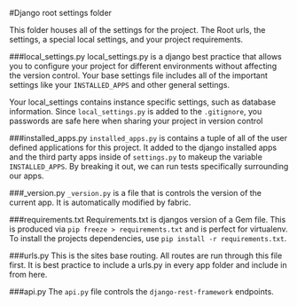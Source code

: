 #Django root settings folder

This folder houses all of the settings for the project. The Root urls, the settings, a special local settings, and your 
project requirements.

###local_settings.py
local_settings.py is a django best practice that allows you to configure your project for different environments without 
affecting the version control. Your base settings file includes all of the important settings like your `INSTALLED_APPS`
and other general settings. 

Your local_settings contains instance specific settings, such as database information. Since `local_settings.py` is added 
to the `.gitignore`, you passwords are safe here when sharing your project in version control

###installed_apps.py
`installed_apps.py` is contains a tuple of all of the user defined applications for this project. It added to the django
installed apps and the third party apps inside of `settings.py` to makeup the variable `INSTALLED_APPS`. By breaking it
out, we can run tests specifically surrounding our apps.

###\_version.py
`_version.py` is a file that is controls the version of the current app. It is automatically modified by fabric.

###requirements.txt
Requirements.txt is djangos version of a Gem file. This is produced via ```pip freeze > requirements.txt``` and is perfect
for virtualenv. To install the projects dependencies, use ```pip install -r requirements.txt```.

###urls.py
This is the sites base routing. All routes are run through this file first. It is best practice to include a urls.py in 
every app folder and include in from here. 

###api.py
The `api.py` file controls the `django-rest-framework` endpoints.